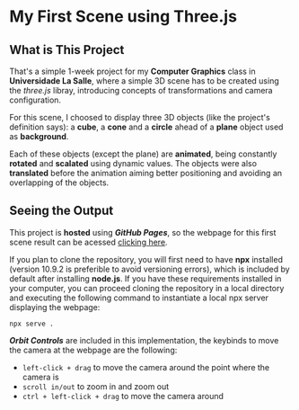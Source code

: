 # My First Scene using Three.js

## What is This Project

  That's a simple 1-week project for my **Computer Graphics** class in **Universidade La Salle**, where a simple 3D scene has to be created using the *three.js* libray, introducing concepts of transformations and camera configuration.

  For this scene, I choosed to display three 3D objects (like the project's definition says): a **cube**, a **cone** and a **circle** ahead of a **plane** object used as **background**.

  Each of these objects (except the plane) are **animated**, being constantly **rotated** and **scalated** using dynamic values. The objects were also **translated** before the animation aiming better positioning and avoiding an overlapping of the objects.

## Seeing the Output

  This project is **hosted** using ***GitHub Pages***, so the webpage for this first scene result can be acessed [clicking here](https://j00nathan.github.io/three.js-first-scene/).

  If you plan to clone the repository, you will first need to have **npx** installed (version 10.9.2 is preferible to avoid versioning errors), which is included by default after installing **node.js**. If you have these requirements installed in your computer, you can proceed cloning the repository in a local directory and executing the following command to instantiate a local npx server displaying the webpage: 

`npx serve .`

  ***Orbit Controls*** are included in this implementation, the keybinds to move the camera at the webpage are the following:
- `left-click + drag` to move the camera around the point where the camera is
- `scroll in/out` to zoom in and zoom out
- `ctrl + left-click + drag` to move the camera around
